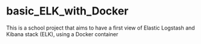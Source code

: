 # basic_ELK_with_Docker
This is a school project that aims to have a first view of Elastic Logstash and Kibana stack (ELK), using a Docker container
